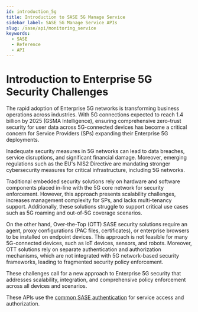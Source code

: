 ```yaml
---
id: introduction_5g
title: Introduction to SASE 5G Manage Service
sidebar_label: SASE 5G Manage Service APIs
slug: /sase/api/monitoring_service
keywords:
  - SASE
  - Reference
  - API
---
```


# Introduction to Enterprise 5G Security Challenges

The rapid adoption of Enterprise 5G networks is transforming business operations across industries. With 5G connections expected to reach 1.4 billion by 2025 (GSMA Intelligence), ensuring comprehensive zero-trust security for user data across 5G-connected devices has become a critical concern for Service Providers (SPs) expanding their Enterprise 5G deployments.

Inadequate security measures in 5G networks can lead to data breaches, service disruptions, and significant financial damage. Moreover, emerging regulations such as the EU's NIS2 Directive are mandating stronger cybersecurity measures for critical infrastructure, including 5G networks.

Traditional embedded security solutions rely on hardware and software components placed in-line with the 5G core network for security enforcement. However, this approach presents scalability challenges, increases management complexity for SPs, and lacks multi-tenancy support. Additionally, these solutions struggle to support critical use cases such as 5G roaming and out-of-5G coverage scenarios.

On the other hand, Over-the-Top (OTT) SASE security solutions require an agent, proxy configurations (PAC files, certificates), or enterprise browsers to be installed on endpoint devices. This approach is not feasible for many 5G-connected devices, such as IoT devices, sensors, and robots. Moreover, OTT solutions rely on separate authentication and authorization mechanisms, which are not integrated with 5G network-based security frameworks, leading to fragmented security policy enforcement.

These challenges call for a new approach to Enterprise 5G security that addresses scalability, integration, and comprehensive policy enforcement across all devices and scenarios.


These APIs use the [common SASE authentication](/sase/docs/getstarted) for service access and authorization.